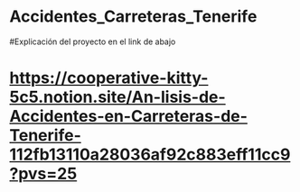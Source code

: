 # Accidentes_Carreteras_Tenerife
#Explicación del proyecto en el link de abajo
# https://cooperative-kitty-5c5.notion.site/An-lisis-de-Accidentes-en-Carreteras-de-Tenerife-112fb13110a28036af92c883eff11cc9?pvs=25
